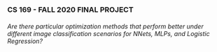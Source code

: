 ### CS 169 - FALL 2020 FINAL PROJECT
###### Are there particular optimization methods that perform better under different image classification scenarios for NNets, MLPs, and Logistic Regression?
